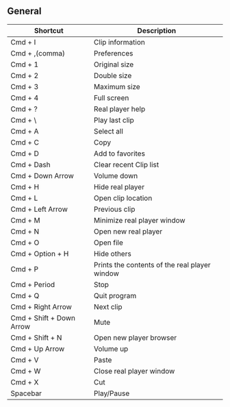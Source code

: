 ## General
Shortcut | Description
------------ | -------------
Cmd + I | Clip information | 
Cmd + ,(comma) | Preferences | 
Cmd + 1 | Original size | 
Cmd + 2 | Double size | 
Cmd + 3 | Maximum size | 
Cmd + 4 | Full screen | 
Cmd + ? | Real player help | 
Cmd + \ | Play last clip | 
Cmd + A | Select all | 
Cmd + C | Copy | 
Cmd + D | Add to favorites | 
Cmd + Dash | Clear recent Clip list | 
Cmd + Down Arrow | Volume down | 
Cmd + H | Hide real player | 
Cmd + L | Open clip location | 
Cmd + Left Arrow | Previous clip | 
Cmd + M | Minimize real player window | 
Cmd + N | Open new real player | 
Cmd + O | Open file | 
Cmd + Option + H | Hide others | 
Cmd + P | Prints the contents of the real player window | 
Cmd + Period | Stop | 
Cmd + Q | Quit program | 
Cmd + Right Arrow | Next clip | 
Cmd + Shift + Down Arrow | Mute | 
Cmd + Shift + N | Open new player browser | 
Cmd + Up Arrow | Volume up | 
Cmd + V | Paste | 
Cmd + W | Close real player window | 
Cmd + X | Cut | 
Spacebar | Play/Pause | 
